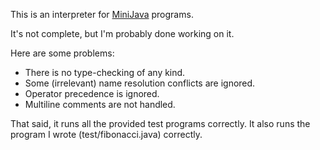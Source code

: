 This is an interpreter for [MiniJava](http://www.cambridge.org/us/features/052182060X/) programs.

It's not complete, but I'm probably done working on it.

Here are some problems:
* There is no type-checking of any kind.
* Some (irrelevant) name resolution conflicts are ignored.
* Operator precedence is ignored.
* Multiline comments are not handled.

That said, it runs all the provided test programs correctly. It also runs the program I wrote (test/fibonacci.java) correctly.

